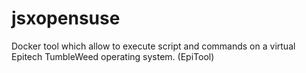 # jsxopensuse
Docker tool which allow to execute script and commands on a virtual Epitech TumbleWeed operating system. (EpiTool)
